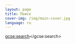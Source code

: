 ```yaml
---
layout: page
title: Поиск
cover-img: /img/main-cover.jpg
language: ru
---
```


<script>
  (function() {
    var cx = '35ac4c84b6bd06884';
    var gcse = document.createElement('script');
    gcse.type = 'text/javascript';
    gcse.async = true;
    gcse.src = 'https://cse.google.com/cse.js?cx=' + cx;
    var s = document.getElementsByTagName('script')[0];
    s.parentNode.insertBefore(gcse, s);
  })();
</script>
<gcse:search></gcse:search>
